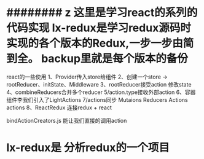 ######## z
这里是学习react的系列的代码实现
lx-redux是学习redux源码时 实现的各个版本的Redux,一步一步由简到全。
backup里就是每个版本的备份
===============
react的一些使用
1、Provider传入store给组件
2、创建一个store -> rootReducer、initState、Middleware
3、rootReducer接受action 修改state
4、combineReducers合并多个reducer
5/action.type接收外部action
6、容器组件李我们引入了LightActions
7/actions同步
Mutaions Reducers
Actions actions
8、ReactRedux 连接redux + react

bindActionCreators.js   能让我们直接的调用action

# lx-redux是 分析redux的一个项目
